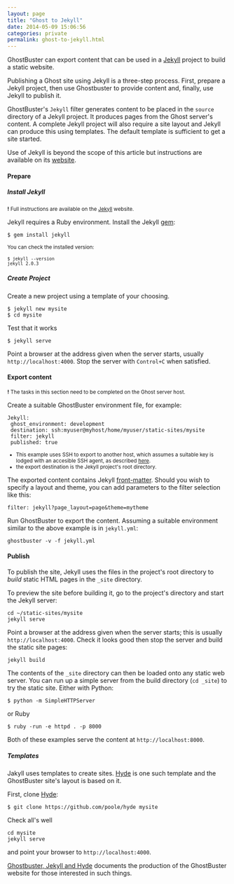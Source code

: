 ```yaml
---
layout: page
title: "Ghost to Jekyll"
date: 2014-05-09 15:06:56
categories: private
permalink: ghost-to-jekyll.html
---
```

GhostBuster can export content that can be used in a [Jekyll](http://jekyllrb.com) project to build a static website.

Publishing a Ghost site using Jekyll is a three-step process. First, prepare a Jekyll project, then use Ghostbuster to provide content and, finally, use Jekyll to publish it.

GhostBuster's `Jekyll` filter generates content to be placed in the `source` directory of a Jekyll project. It produces pages from the Ghost server's content. A complete Jekyll project will also require a site layout and Jekyll can produce this using templates. The default template is sufficient to get a site started.

Use of Jekyll is beyond the scope of this article but instructions are available on its [website](http://jekyllrb.com).

#### Prepare

##### Install Jekyll

<small>**!** Full instructions are available on the [Jekyll](http://jekyllrb.com) website.</small>

Jekyll requires a Ruby environment. Install the Jekyll [gem](http://rubygems.org/gems/jekyll):

    $ gem install jekyll

<small>You can check the installed version:

    $ jekyll --version
    jekyll 2.0.3     
</small>

##### Create Project
    
Create a new project using a template of your choosing.

    $ jekyll new mysite
    $ cd mysite

Test that it works

    $ jekyll serve

Point a browser at the address given when the server starts, usually `http://localhost:4000`. Stop the server with `Control+C` when satisfied.

#### Export content

<small>**!** The tasks in this section need to be completed on the Ghost server host.</small>

Create a suitable GhostBuster environment file, for example:

    Jekyll:
     ghost_environment: development
     destination: ssh:myuser@myhost/home/myuser/static-sites/mysite
     filter: jekyll
     published: true

<small>

* This example uses SSH to export to another host, which assumes a suitable key is lodged with an accesible SSH agent, as described [here]().
* the export destination is the Jekyll project's root directory.

</small>

The exported content contains Jekyll [front-matter](http://jekyllrb.com/docs/frontmatter/). Should you wish to specify a layout and theme, you can add parameters to the filter selection like this:

    filter: jekyll?page_layout=page&theme=mytheme

Run GhostBuster to export the content. Assuming a suitable environment similar to the above example is in `jekyll.yml`:

    ghostbuster -v -f jekyll.yml

#### Publish

To publish the site, Jekyll uses the files in the project's root directory to *build* static HTML pages in the `_site` directory.

To preview the site before building it, go to the project's directory and start the Jekyll server:

    cd ~/static-sites/mysite
    jekyll serve
    
Point a browser at the address given when the server starts; this is usually `http://localhost:4000`. Check it looks good then stop the server and build the static site pages:

    jekyll build

The contents of the `_site` directory can then be loaded onto any static web server. You can run up a simple server from the build directory (`cd _site`) to try the static site. Either with Python:

    $ python -m SimpleHTTPServer

or Ruby

    $ ruby -run -e httpd . -p 8000

Both of these examples serve the content at `http://localhost:8000`.


##### Templates
    
Jakyll uses templates to create sites. [Hyde](http://andhyde.com) is one such template and the GhostBuster site's layout is based on it.

First, clone [Hyde](http://andhyde.com/):

    $ git clone https://github.com/poole/hyde mysite
    
Check all's well

    cd mysite
    jekyll serve
    
and point your browser to `http://localhost:4000`. 

[Ghostbuster, Jekyll and Hyde]() documents the production of the GhostBuster website for those interested in such things.